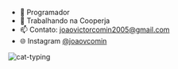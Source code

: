 
- 🌱 Programador
- 🚀 Trabalhando na Cooperja
- 📫 Contato: joaovictorcomin2005@gmail.com
- 🌐 Instagram [@joaovcomin](https://www.instagram.com/joaovcomin?igsh=MWxmM3ltNHA2cGxsbg==)

![cat-typing](https://github.com/user-attachments/assets/abcb100d-8c36-4d75-8426-b339f9cd199e)


<!--
**Joao-Comin/Joao-Comin** is a ✨ _special_ ✨ repository because its `README.md` (this file) appears on your GitHub profile.

Here are some ideas to get you started:

- 🔭 I’m currently working on ...
- 🌱 I’m currently learning ...
- 👯 I’m looking to collaborate on ...
- 🤔 I’m looking for help with ...
- 💬 Ask me about ...
- 📫 How to reach me: ...
- 😄 Pronouns: ...
- ⚡ Fun fact: ...
-->
